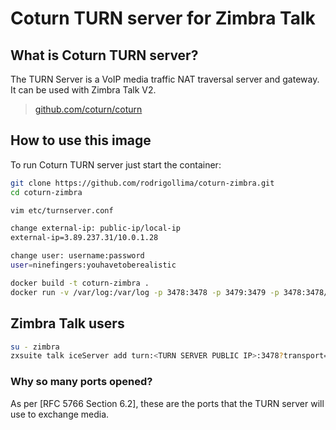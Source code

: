 Coturn TURN server for Zimbra Talk
==================================

## What is Coturn TURN server?

The TURN Server is a VoIP media traffic NAT traversal server and gateway. It can be used with Zimbra Talk V2.

> [github.com/coturn/coturn](https://github.com/coturn/coturn)


## How to use this image

To run Coturn TURN server just start the container: 
```bash
git clone https://github.com/rodrigollima/coturn-zimbra.git
cd coturn-zimbra

vim etc/turnserver.conf 

change external-ip: public-ip/local-ip
external-ip=3.89.237.31/10.0.1.28

change user: username:password
user=ninefingers:youhavetoberealistic

docker build -t coturn-zimbra .
docker run -v /var/log:/var/log -p 3478:3478 -p 3479:3479 -p 3478:3478/udp -p 3479:3479/udp -p 1000-1500:1000-1500/udp -d coturn-zimbra
```

## Zimbra Talk users
```bash
su - zimbra
zxsuite talk iceServer add turn:<TURN SERVER PUBLIC IP>:3478?transport=udp credential youhavetoberealistic username ninefingers
```

### Why so many ports opened?

As per [RFC 5766 Section 6.2], these are the ports that the TURN server will use to exchange media.

